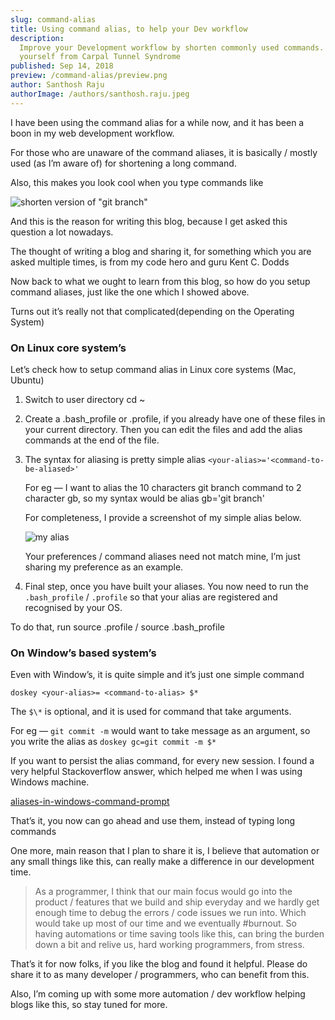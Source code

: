 ```yaml
---
slug: command-alias
title: Using command alias, to help your Dev workflow
description:
  Improve your Development workflow by shorten commonly used commands. And save
  yourself from Carpal Tunnel Syndrome
published: Sep 14, 2018
preview: /command-alias/preview.png
author: Santhosh Raju
authorImage: /authors/santhosh.raju.jpeg
---
```


I have been using the command alias for a while now, and it has been a boon in
my web development workflow.

For those who are unaware of the command aliases, it is basically / mostly used
(as I’m aware of) for shortening a long command.

Also, this makes you look cool when you type commands like

![shorten version of "git branch"](/command-alias/screen-1.png)

And this is the reason for writing this blog, because I get asked this question
a lot nowadays.

The thought of writing a blog and sharing it, for something which you are asked
multiple times, is from my code hero and guru Kent C. Dodds

Now back to what we ought to learn from this blog, so how do you setup command
aliases, just like the one which I showed above.

Turns out it’s really not that complicated(depending on the Operating System)

### On Linux core system’s

Let’s check how to setup command alias in Linux core systems (Mac, Ubuntu)

1. Switch to user directory cd ~

2. Create a .bash_profile or .profile, if you already have one of these files in
   your current directory. Then you can edit the files and add the alias
   commands at the end of the file.

3. The syntax for aliasing is pretty simple alias
   `<your-alias>='<command-to-be-aliased>'`

   For eg — I want to alias the 10 characters git branch command to 2 character
   gb, so my syntax would be alias gb='git branch'

   For completeness, I provide a screenshot of my simple alias below.

   ![my alias](/command-alias/screen-2.png)

   Your preferences / command aliases need not match mine, I’m just sharing my
   preference as an example.

4. Final step, once you have built your aliases. You now need to run the
   `.bash_profile` / `.profile` so that your alias are registered and recognised
   by your OS.

To do that, run source .profile / source .bash_profile

### On Window’s based system’s

Even with Window’s, it is quite simple and it’s just one simple command

```shell
doskey <your-alias>= <command-to-alias> $*
```

The `$\*` is optional, and it is used for command that take arguments.

For eg — `git commit -m` would want to take message as an argument, so you write
the alias as `doskey gc=git commit -m $*`

If you want to persist the alias command, for every new session. I found a very
helpful Stackoverflow answer, which helped me when I was using Windows machine.

[aliases-in-windows-command-prompt](https://stackoverflow.com/questions/20530996/aliases-in-windows-command-prompt)

That’s it, you now can go ahead and use them, instead of typing long commands

One more, main reason that I plan to share it is, I believe that automation or
any small things like this, can really make a difference in our development
time.

> As a programmer, I think that our main focus would go into the product /
> features that we build and ship everyday and we hardly get enough time to
> debug the errors / code issues we run into. Which would take up most of our
> time and we eventually #burnout. So having automations or time saving tools
> like this, can bring the burden down a bit and relive us, hard working
> programmers, from stress.

That’s it for now folks, if you like the blog and found it helpful. Please do
share it to as many developer / programmers, who can benefit from this.

Also, I’m coming up with some more automation / dev workflow helping blogs like
this, so stay tuned for more.
